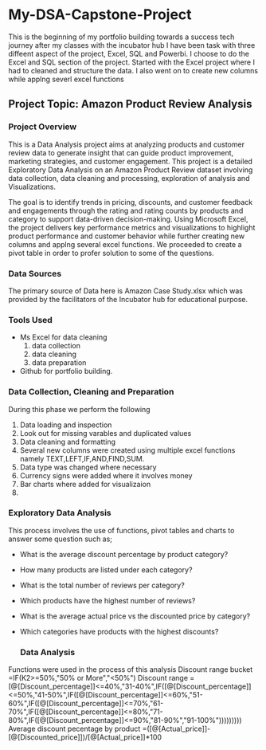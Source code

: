# My-DSA-Capstone-Project

This is the beginning of my portfolio building towards a success tech journey after my classes with the incubator hub
I have been task with three diffeent aspect of the project, Excel, SQL and Powerbi. I choose to do the Excel and SQL section of the project.
Started with the Excel project where I had to cleaned and structure the data.
I also went on to create new columns while applng severl excel functions

## Project Topic: Amazon Product Review Analysis

### Project Overview
This is a Data Analysis project aims at analyzing products and customer review data to generate insight that can
guide product improvement, marketing strategies, and customer engagement.
This project is a detailed Exploratory Data Analysis on an Amazon Product Review dataset involving data collection, data cleaning and processing, exploration of analysis and Visualizations.

The goal is to identify trends in pricing, discounts, and customer feedback and engagements through the rating and rating counts by products and category to support data-driven decision-making. Using Microsoft Excel, the project delivers key performance metrics and visualizations to highlight product performance and customer behavior while further creating new columns and applng several excel functions. We proceeded to create a pivot table in order to profer solution to some of the questions.

### Data Sources
The primary source of Data here is Amazon Case Study.xlsx which was provided by the facilitators of the Incubator hub for educational purpose.

### Tools Used
- Ms Excel for data cleaning
  1. data collection
  2. data cleaning
  3. data preparation
 - Github for portfolio building.
    
  ### Data Collection, Cleaning and Preparation
  During this phase we perform the following
  1. Data loading and inspection
  2. Look out for missing varables and duplicated values 
  3. Data cleaning and formatting
  4. Several new columns were created using multiple excel functions namely TEXT,LEFT,IF,AND,FIND,SUM.
  5. Data type was changed where necessary
  6. Currency signs were added where it involves money
  7. Bar charts where added for visualizaion
  8. 
  ### Exploratory Data Analysis
  
  This process involves the use of functions, pivot tables and charts to answer some question such as; 
  - What is the average discount percentage by product category?
  - How many products are listed under each category?
  - What is the total number of reviews per category?
  - Which products have the highest number of reviews?
  - What is the average actual price vs the discounted price by category?
  - Which categories have products with the highest discounts?
 
    ### Data Analysis
    
  Functions were used in the process of this analysis
  Discount range bucket =IF(K2>=50%,"50% or More","<50%")
  Discount range =[@[Discount_percentage]]<=40%,"31-40%",IF([@[Discount_percentage]]<=50%,"41-50%",IF([@[Discount_percentage]]<=60%,"51-60%",IF([@[Discount_percentage]]<=70%,"61-70%",IF([@[Discount_percentage]]<=80%,"71-80%",IF([@[Discount_percentage]]<=90%,"81-90%","91-100%")))))))))
  Average discount pecentage by product =([@[Actual_price]]-[@[Discounted_price]])/[@[Actual_price]]*100
